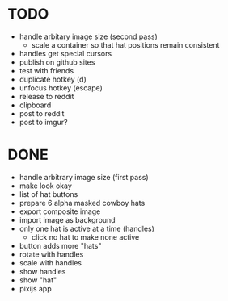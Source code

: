 # TODO
- handle arbitary image size (second pass)
    - scale a container so that hat positions remain consistent
- handles get special cursors
- publish on github sites
- test with friends
- duplicate hotkey (d)
- unfocus hotkey (escape)
- release to reddit
- clipboard
- post to reddit
- post to imgur?

# DONE
- handle arbitrary image size (first pass)
- make look okay
- list of hat buttons
- prepare 6 alpha masked cowboy hats
- export composite image
- import image as background
- only one hat is active at a time (handles)
    - click no hat to make none active
- button adds more "hats"
- rotate with handles
- scale with handles
- show handles
- show "hat"
- pixijs app